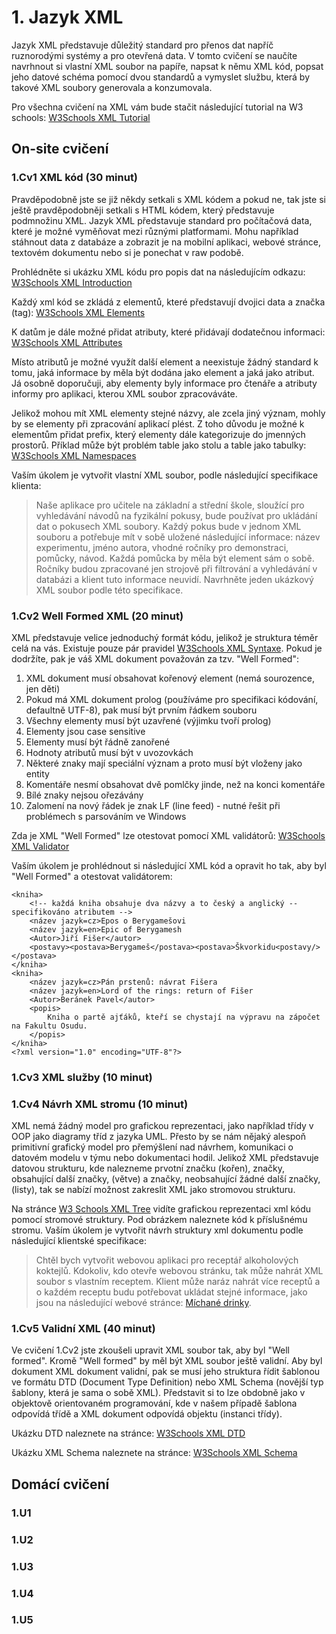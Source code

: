 # 1. Jazyk XML

Jazyk XML představuje důležitý standard pro přenos dat napříč ruznorodými systémy a pro otevřená data. V tomto cvičení se naučíte navrhnout si vlastní XML soubor na
papíře, napsat k němu XML kód, popsat jeho datové schéma pomocí dvou standardů a vymyslet službu, která by takové XML soubory generovala a konzumovala.

Pro všechna cvičení na XML vám bude stačit následující tutorial na W3 schools: [W3Schools XML Tutorial](https://w3schools.com/xml/default.asp)

## On-site cvičení

### 1.Cv1 XML kód (30 minut)

Pravděpodobně jste se již někdy setkali s XML kódem a pokud ne, tak jste si ještě pravděpodobněji setkali s HTML kódem, který představuje podmnožinu XML. Jazyk XML
představuje standard pro počítačová data, které je možné vyměňovat mezi různými platformami. Mohu například stáhnout data z databáze a zobrazit je na mobilní aplikaci,
webové stránce, textovém dokumentu nebo si je ponechat v raw podobě.

Prohlédněte si ukázku XML kódu pro popis dat na následujícím odkazu: [W3Schools XML Introduction](https://w3schools.com/xml/xml_whatis.asp)

Každý xml kód se zkládá z elementů, které představují dvojici data a značka (tag): [W3Schools XML Elements](https://w3schools.com/xml/xml_elements.asp)

K datům je dále možné přidat atributy, které přidávají dodatečnou informaci: [W3Schools XML Attributes](https://w3schools.com/xml/xml_attributes.asp)

Místo atributů je možné využít další element a neexistuje žádný standard k tomu, jaká informace by měla být dodána jako element a jaká jako atribut. Já osobně 
doporučuji, aby elementy byly informace pro čtenáře a atributy informy pro aplikaci, kterou XML soubor zpracováváte.

Jelikož mohou mít XML elementy stejné názvy, ale zcela jiný význam, mohly by se elementy při zpracování aplikací plést. Z toho důvodu je možné k elementům přidat
prefix, který elementy dále kategorizuje do jmenných prostorů. Příklad může být problém table jako stolu a table jako tabulky: [W3Schools XML Namespaces](https://w3schools.com/xml/xml_namespaces.asp)

Vaším úkolem je vytvořit vlastní XML soubor, podle následující specifikace klienta:
> Naše aplikace pro učitele na základní a střední škole, sloužící pro vyhledávání návodů na fyzikální pokusy, bude používat pro ukládání dat o pokusech XML soubory.
> Každý pokus bude v jednom XML souboru a potřebuje mít v sobě uložené následující informace: název experimentu, jméno autora, vhodné ročníky pro demonstraci, pomůcky,
> návod. Každá pomůcka by měla být element sám o sobě. Ročníky budou zpracované jen strojově při filtrování a vyhledávání v databázi a klient tuto informace neuvidí.
> Navrhněte jeden ukázkový XML soubor podle této specifikace.


### 1.Cv2 Well Formed XML (20 minut)

XML představuje velice jednoduchý formát kódu, jelikož je struktura téměr celá na vás. Existuje pouze pár pravidel [W3Schools XML Syntaxe](https://w3schools.com/xml/xml_syntax.asp). Pokud je dodržíte, pak je váš XML dokument považován za tzv. "Well Formed":
1. XML dokument musí obsahovat kořenový element (nemá sourozence, jen děti)
2. Pokud má XML dokument prolog (používáme pro specifikaci kódování, defaultně UTF-8), pak musí být prvním řádkem souboru
3. Všechny elementy musí být uzavřené (výjimku tvoří prolog)
4. Elementy jsou case sensitive
5. Elementy musí být řádně zanořené
6. Hodnoty atributů musí být v uvozovkách
7. Některé znaky mají speciální význam a proto musí být vloženy jako entity
8. Komentáře nesmí obsahovat dvě pomlčky jinde, než na konci komentáře
9. Bílé znaky nejsou ořezávány
10. Zalomení na nový řádek je znak LF (line feed) - nutné řešit při problémech s parsováním ve Windows

Zda je XML "Well Formed" lze otestovat pomocí XML validátorů: [W3Schools XML Validator](https://w3schools.com/xml/xml_validator.asp)

Vaším úkolem je prohlédnout si následující XML kód a opravit ho tak, aby byl "Well Formed" a otestovat validátorem:

```
<kniha>
    <!-- každá kniha obsahuje dva názvy a to český a anglický -- specifikováno atributem -->
    <název jazyk=cz>Epos o Berygamešovi
    <název jazyk=en>Epic of Berygamesh
    <Autor>Jiří Fišer</autor>
    <postavy><postava>Berygameš</postava><postava>Škvorkidu<postavy/></postava>
</kniha>
<kniha>
    <název jazyk=cz>Pán prstenů: návrat Fišera
    <název jazyk=en>Lord of the rings: return of Fišer
    <Autor>Beránek Pavel</autor>
    <popis>
        Kniha o partě ajťáků, kteří se chystají na výpravu na zápočet na Fakultu Osudu.
    </popis>
</kniha>
<?xml version="1.0" encoding="UTF-8"?>
```

### 1.Cv3 XML služby (10 minut)



### 1.Cv4 Návrh XML stromu (10 minut)

XML nemá žádný model pro grafickou reprezentaci, jako například třídy v OOP jako diagramy tříd z jazyka UML. Přesto by se nám nějaký alespoň primitivní grafický model
pro přemýšlení nad návrhem, komunikaci o datovém modelu v týmu nebo dokumentaci hodil. Jelikož XML představuje datovou strukturu, kde nalezneme prvotní značku (kořen), 
značky, obsahující další značky, (větve) a značky, neobsahující žádné další značky, (listy), tak se nabízí možnost zakreslit XML jako stromovou strukturu.

Na stránce [W3 Schools XML Tree](https://w3schools.com/xml/xml_tree.asp) vidíte grafickou reprezentaci xml kódu pomocí stromové struktury. Pod obrázkem naleznete
kód k příslušnému stromu. Vaším úkolem je vytvořit návrh struktury xml dokumentu podle následující klientské specifikace:
> Chtěl bych vytvořit webovou aplikaci pro receptář alkoholových koktejlů. Kdokoliv, kdo otevře webovou stránku, tak může nahrát XML soubor s vlastním receptem.
> Klient může naráz nahrát více receptů a o každém receptu budu potřebovat ukládat stejné informace, jako jsou na následující webové stránce: [Míchané drinky](https://michanedrinky.cz).

### 1.Cv5 Validní XML (40 minut)

Ve cvičení 1.Cv2 jste zkoušeli upravit XML soubor tak, aby byl "Well formed". Kromě "Well formed" by měl být XML soubor ještě validní. Aby byl dokument XML dokument
validní, pak se musí jeho struktura řídit šablonou ve formátu DTD (Document Type Definition) nebo XML Schema (novější typ šablony, která je sama o sobě XML). 
Představit si to lze obdobně jako v objektově orientovaném programování, kde v našem případě šablona odpovídá třídě a XML dokument odpovídá objektu (instanci třídy).

Ukázku DTD naleznete na stránce: [W3Schools XML DTD](https://w3schools.com/xml/xml_dtd.asp)

Ukázku XML Schema naleznete na stránce: [W3Schools XML Schema](https://w3schools.com/xml/xml_schema.asp)



## Domácí cvičení

### 1.U1 

### 1.U2

### 1.U3

### 1.U4

### 1.U5
